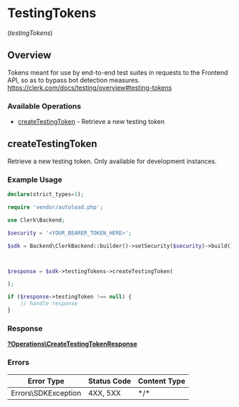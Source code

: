 # TestingTokens
(*testingTokens*)

## Overview

Tokens meant for use by end-to-end test suites in requests to the Frontend API, so as to bypass bot detection measures.
<https://clerk.com/docs/testing/overview#testing-tokens>

### Available Operations

* [createTestingToken](#createtestingtoken) - Retrieve a new testing token

## createTestingToken

Retrieve a new testing token. Only available for development instances.

### Example Usage

```php
declare(strict_types=1);

require 'vendor/autoload.php';

use Clerk\Backend;

$security = '<YOUR_BEARER_TOKEN_HERE>';

$sdk = Backend\ClerkBackend::builder()->setSecurity($security)->build();



$response = $sdk->testingTokens->createTestingToken(

);

if ($response->testingToken !== null) {
    // handle response
}
```

### Response

**[?Operations\CreateTestingTokenResponse](../../Models/Operations/CreateTestingTokenResponse.md)**

### Errors

| Error Type          | Status Code         | Content Type        |
| ------------------- | ------------------- | ------------------- |
| Errors\SDKException | 4XX, 5XX            | \*/\*               |